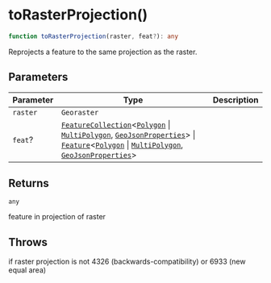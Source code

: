 # toRasterProjection()

```ts
function toRasterProjection(raster, feat?): any
```

Reprojects a feature to the same projection as the raster.

## Parameters

| Parameter | Type | Description |
| ------ | ------ | ------ |
| `raster` | `Georaster` |  |
| `feat`? | [`FeatureCollection`](../interfaces/FeatureCollection.md)\<[`Polygon`](../interfaces/Polygon.md) \| [`MultiPolygon`](../interfaces/MultiPolygon.md), [`GeoJsonProperties`](../type-aliases/GeoJsonProperties.md)\> \| [`Feature`](../interfaces/Feature.md)\<[`Polygon`](../interfaces/Polygon.md) \| [`MultiPolygon`](../interfaces/MultiPolygon.md), [`GeoJsonProperties`](../type-aliases/GeoJsonProperties.md)\> |  |

## Returns

`any`

feature in projection of raster

## Throws

if raster projection is not 4326 (backwards-compatibility) or 6933 (new equal area)
